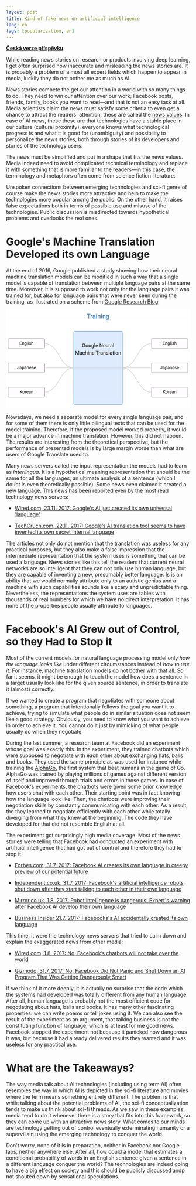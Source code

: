 ```yaml
---
layout: post
title: Kind of fake news on artificial intelligence
lang: en
tags: [popularization, en]
---
```


__[Česká verze příspěvku](/2017/11/21/Tak-trochu-fake-news-o-AI.html)__

While reading news stories on research or products involving deep learning, I
get often surprised how inaccurate and misleading the news stories are. It is
probably a problem of almost all expert fields which happen to appear in media,
luckily they do not bother me as much as AI.

News stories compete the get our attention in a world with so many things to
do. They need to win our attention over our work, Facebook posts, friends,
family, books you want to read—and that is not an easy task at all. Media
scientists claim the news must satisfy some criteria to even get a chance to
attract the readers' attention, these are called the [news
values](https://en.wikipedia.org/wiki/News_values). In case of AI news, these
these are that technologies have a stable place in our culture (cultural
proximity), everyone knows what technological progress is and what it is good
for (unambiguity) and possibility to personalize the news stories, both through
stories of its developers and stories of the technology users.

The news must be simplified and put in a shape that fits the news values. Media
indeed need to avoid complicated technical terminology and replace it with
something that is more familiar to the readers—in this case, the terminology
and metaphors often come from science fiction literature.

Unspoken connections between emerging technologies and sci-fi genre of course
make the news stories more attractive and help to make the technologies more
popular among the public. On the other hand, it raises false expectations both
in terms of possible use and misuse of the technologies. Public discussion is
misdirected towards hypothetical problems and overlooks the real ones.

# Google's Machine Translation Developed its own Language

At the end of 2016, Google published a study showing how their neural machine
translation models can be modified in such a way that a single model is capable
of translation between multiple language pairs at the same time. Moreover, it
is supposed to work not only for the language pairs it was trained for, but
also for language pairs that were never seen during the training, as
illustrated on a scheme from [Google Research
Blog](https://research.googleblog.com/2016/11/zero-shot-translation-with-googles.html).

![Google's Zero-Shot Translation](/assets/google_zero_shot.gif)

Nowadays, we need a separate model for every single language pair, and for some
of them there is only little bilingual texts that can be used for the model
training. Therefore, if the proposed model worked properly, it would be a major
advance in machine translation. However, this did not happen. The results are
interesting from the theoretical perspective, but the performance of presented
models is by large margin worse than what are users of Google Translate used
to.

Many news servers called the input representation the models had to learn as
_interlingua_. It is a hypothetical meaning representation that should be the
same for all the languages, an ultimate analysis of a sentence (which I doubt
is even theoretically possible). Some news even claimed it created a new
language. This news has been reported even by the most read technology news
servers:

* [Wired.com, 23.11. 2017: Google's AI just created its own universal
  'language'](http://www.wired.co.uk/article/google-ai-language-create)

* [TechCruch.com, 22.11. 2017: Google’s AI translation tool seems to have
  invented its own secret internal
  language](https://techcrunch.com/2016/11/22/googles-ai-translation-tool-seems-to-have-invented-its-own-secret-internal-language/)

The articles not only do not mention that the translation was useless for any
practical purposes, but they also make a false impression that the intermediate
representation that the system uses is something that can be used a language.
News stories like this tell the readers that current neural networks are so
intelligent that they can not only use human language, but they are capable of
inventing a new, presumably better language. Is is an ability that we would
normally attribute only to an autistic genius and a machine with such
capabilities sounds like a scary and unpredictable thing. Nevertheless, the
representations the system uses are tables with thousands of real numbers for
which we have no direct interpretation. It has none of the properties people
usually attribute to languages.

# Facebook's AI Grew out of Control, so they Had to Stop it

Most of the current models for natural language processing model only _how the
language looks like_ under different circumstances instead of _how to use it_.
For instance, machine translation models do not bother with that all. So far it
seems, it might be enough to teach the model how does a sentence in a target
usually look like for the given source sentence, in order to translate it
(almost) correctly.

If we wanted to create a program that negotiates with someone about something,
a program that intentionally follows the goal you want it to achieve, trying to
simulate what people do in similar situation does not seem like a good
strategy. Obviously, you need to know what you want to achieve in order to
achieve it. You cannot do it just by mimicking of what people usually do when
they negotiate.

During the last summer, a research team at Facebook did an experiment whose
goal was exactly this. In the experiment, they trained chatbots which were
supposed to negotiate with each other about exchanging hats, balls and books.
They used the same principle as was used for instance while training the
[AlphaGo](https://en.wikipedia.org/wiki/AlphaGo), the first system that beat
humans in the game of Go. AlphaGo was trained by playing millions of games
against different version of itself and improved through trials and errors in
those games. In case of Facebook's experiments, the chatbots were given some
prior knowledge how users chat with each other. Their starting point was in
fact knowing how the language look like. Then, the chatbots were improving
their negotiation skills by constantly communicating with each other. As a
result, the they learned to negotiate efficiently with each other while totally
diverging from what they knew at the beginning. The code they have developed
for that did not resemble English at all.

The experiment got surprisingly high media coverage. Most of the news stories
were telling that Facebook had conducted an experiment with artificial
intelligence that had got out of control and therefore they had to stop it.

* [Forbes.com, 31.7. 2017: Facebook AI creates its own language in creepy preview of our potential future](https://www.forbes.com/sites/tonybradley/2017/07/31/facebook-ai-creates-its-own-language-in-creepy-preview-of-our-potential-future)

* [Independent.co.uk, 31.7. 2017: Facebook's artificial intelligence robots shut down after they start talking to each other in their own language](http://www.independent.co.uk/life-style/gadgets-and-tech/news/facebook-artificial-intelligence-ai-chatbot-new-language-research-openai-google-a7869706.html)

* [Mirror.co.uk, 1.8. 2017: Robot intelligence is dangerous: Expert's warning after Facebook AI develop their own language](http://www.mirror.co.uk/tech/robot-intelligence-dangerous-experts-warning-10908711)

* [Business Insider 21.7. 2017: Facebooks's AI accidentally created its own language](http://uk.businessinsider.com/facebook-chat-bots-created-their-own-language-2017-6?r=US&IR=T)

This time, it were the technology news servers that tried to calm down and
explain the exaggerated news from other media:

* [Wired.com, 1.8. 2017: No, Facebook’s chatbots will not take over the world](https://www.wired.com/story/facebooks-chatbots-will-not-take-over-the-world/)

* [Gizmodo, 31.7. 2017: No, Facebook Did Not Panic and Shut Down an AI Program That Was Getting Dangerously Smart](https://gizmodo.com/no-facebook-did-not-panic-and-shut-down-an-ai-program-1797414922)

If we think of it more deeply, it is actually no surprise that the code which
the systems had developed was totally different from any human language. After
all, human language is probably not the most efficient code for negotiating
about hats, balls and books. It has many other fascinating properties: we can
write poems or tell jokes using it. We can also see the result of the
experiment as an argument, that talking business is not the constituting
function of language, which is at least for me good news. Facebook stopped the
experiment not because it panicked how dangerous it was, but because it had
already delivered results they wanted and it was useless for any practical use.

# What are the Takeaways?

The way media talk about AI technologies (including using term AI) often
resembles the way in which AI is depicted in the sci-fi literature and movies
where the term means something entirely different. The problem is that while
talking about the potential problems of AI, the sci-fi conceptualization tends
to make us think about sci-fi threads. As we saw in these examples, media tend
to do it whenever there is a story that fits into this framework, so they can
come up with an attractive news story. What comes to our minds are technology
getting out of control eventually exterminating humanity or a supervillain
using the emerging technology to conquer the world.

Don't worry, none of it is in preparation, neither in Facebook nor Google labs,
neither anywhere else. After all, how could a model that estimates a
conditional probability of words in an English sentence given a sentence in a
different language conquer the world? The technologies are indeed going to have
a big effect on society and this should be publicly discussed andp not shouted
down by sensational speculations.
